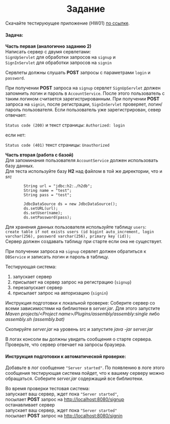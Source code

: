 <h1 align="center">Задание</h1>

Cкачайте тестируюущее приложение (HW01) [по ссылке](https://stepik.org/media/attachments/lesson/12405/HW03.zip).

#### Задача:
__Часть первая (аналогично заданию 2)__
<br>Написать сервер с двумя сервлетами:
<br>`SignUpServlet` для обработки запросов на `signup` и
<br>`SignInServlet` для обработки запросов на `signin`

Сервлеты должны слушать **POST** запросы с параметрами `login` и `password`.

При получении **POST** запроса на `signup` сервлет `SignUpServlet` должен запомнить логин и пароль в `AccountService`.
После этого пользователь с таким логином считается зарегистрированным.
При получении **POST** запроса на `signin`, после регистрации, `SignInServlet` проверяет,
логин/пароль пользователя. Если пользователь уже зарегистрирован, север отвечает:

`Status code (200)` и текст страницы: `Authorized: login`

если нет:

`Status code (401)` текст страницы: `Unauthorized`

__Часть вторая (работа с базой)__
<br>Для запоминания пользователя `AccountService` должен использовать базу данных.
<br>Для теста используйте базу **H2** над файлом в той же директории, что и _src_

            String url = "jdbc:h2:./h2db";
            String name = "test";
            String pass = "test";

            JdbcDataSource ds = new JdbcDataSource();
            ds.setURL(url);
            ds.setUser(name);
            ds.setPassword(pass);

Для хранения данных пользователя используйте таблицу `users`:
<br>`create table if not exists users (id bigint auto_increment, login varchar(256), password varchar(256), primary key (id));`
<br>Сервер должен создавать таблицу при старте если она не существует.

При получении запроса на `signup` сервлет должен обратиться к `DBService` и записать логин и пароль в таблицу.

Тестирующая система:
1. запускает сервер
2. присылает на сервер запрос на регистрацию (`signup`)
3. перезапускает сервер
4. присылает запрос на авторизацию (`signin`)

Инструкция подготовки к локальной проверке:
Соберите сервер со всеми зависимостями на библиотеки в _server.jar_.
Для этого запустите _Maven projects/_<_Project name_>_/Plugins/assembly/assembly:single_
либо _assembly.sh (assembly.bat)_

Скопируйте _server.jar_ на уровень src и запустите
_java -jar server.jar_

В логах консоли вы должны увидеть сообщения о старте сервера.
Проверьте, что сервер отвечает на запросы браузера.

#### Инструкция подготовки к автоматической проверке:
Добавьте в лог сообщение `"Server started"`. По появлению в логе этого сообщения тестирующая система пойдет, что к вашему серверу можно обращаться.
Соберите _server.jar_ содержащий все библиотеки.

Во время проверки тестовая система:
<br>запускает ваш сервер, ждет пока `"Server started"`,
<br>посылает **POST** запрос на [http://localhost:8080/signup](http://localhost:8080/signup)
<br>останавливает сервер
<br>запускает ваш сервер, ждет пока `"Server started"`
<br>посылает **POST** запрос на [http://localhost:8080/signin](http://localhost:8080/signin)
